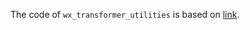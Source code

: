 The code of `wx_transformer_utilities` is based on [link](https://github.com/anirudh9119/shared_workspace).